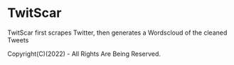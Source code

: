 # TwitScar

TwitScar first scrapes Twitter, then generates a Wordscloud of the cleaned Tweets

Copyright(C)(2022) - All Rights Are Being Reserved.

